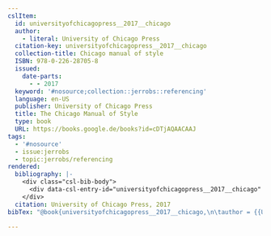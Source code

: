 ```yaml
---
cslItem:
  id: universityofchicagopress__2017__chicago
  author:
    - literal: University of Chicago Press
  citation-key: universityofchicagopress__2017__chicago
  collection-title: Chicago manual of style
  ISBN: 978-0-226-28705-8
  issued:
    date-parts:
      - - 2017
  keyword: '#nosource;collection::jerrobs::referencing'
  language: en-US
  publisher: University of Chicago Press
  title: The Chicago Manual of Style
  type: book
  URL: https://books.google.de/books?id=cDTjAQAACAAJ
tags:
  - '#nosource'
  - issue:jerrobs
  - topic:jerrobs/referencing
rendered:
  bibliography: |-
    <div class="csl-bib-body">
      <div data-csl-entry-id="universityofchicagopress__2017__chicago" class="csl-entry">University of Chicago Press 2017 <i>The Chicago Manual of Style</i>. University of Chicago Press (Chicago manual of style). Available at: https://books.google.de/books?id=cDTjAQAACAAJ.</div>
    </div>
  citation: University of Chicago Press, 2017
bibTex: "@book{universityofchicagopress__2017__chicago,\n\tauthor = {{University of Chicago Press}},\n\tseries = {Chicago manual of style},\n\tyear = {2017},\n\tpublisher = {University of Chicago Press},\n\ttitle = {The {Chicago} {Manual} of {Style}},\n}\n\n"

---
```

